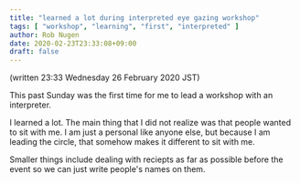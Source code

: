 ```yaml
---
title: "learned a lot during interpreted eye gazing workshop"
tags: [ "workshop", "learning", "first", "interpreted" ]
author: Rob Nugen
date: 2020-02-23T23:33:08+09:00
draft: false
---
```


(written 23:33 Wednesday 26 February 2020 JST)

This past Sunday was the first time for me to lead a workshop with an
interpreter.

I learned a lot.  The main thing that I did not realize was that
people wanted to sit with me.  I am just a personal like anyone else,
but because I am leading the circle, that somehow makes it different
to sit with me.

Smaller things include dealing with reciepts as far as possible before
the event so we can just write people's names on them.

